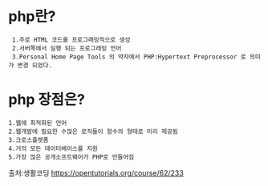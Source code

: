 # php란?

```
 1.주로 HTML 코드를 프로그래밍적으로 생성
 2.서버쪽에서 실행 되는 프로그래밍 언어
 3.Personal Home Page Tools 의 약자에서 PHP:Hypertext Preprocessor 로 의미가 변경 되었다.
```
#  php 장점은?

```
1.웹에 최적화된 언어
2.웹개발에 필요한 수많은 로직들이 함수의 형태로 미리 제공됨
3.크로스플랫폼
4.거의 모든 데이터베이스를 지원
5.가장 많은 공개소프트웨어가 PHP로 만들어짐
```
출처:생활코딩 
https://opentutorials.org/course/62/233

